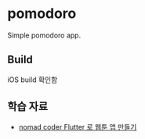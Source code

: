 # pomodoro

Simple pomodoro app.

## Build

iOS build 확인함

## 학습 자료
  - [nomad coder Flutter 로 웹툰 앱 만들기](https://nomadcoders.co/flutter-for-beginners/lectures/4178)
